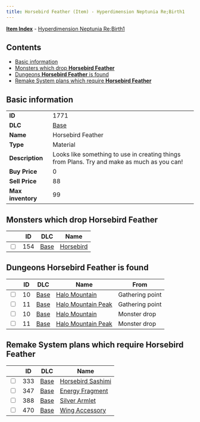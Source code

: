 ```yaml
---
title: Horsebird Feather (Item) - Hyperdimension Neptunia Re;Birth1
---
```


[**Item Index**](/neptunia/rb1/item/index.html) - [Hyperdimension Neptunia Re;Birth1](/neptunia/rb1)

## Contents

- [Basic information](#basic-information)
- [Monsters which drop **Horsebird Feather**](#monsters-which-drop-horsebird-feather)
- [Dungeons **Horsebird Feather** is found](#dungeons-horsebird-feather-is-found)
- [Remake System plans which require **Horsebird Feather**](#remake-system-plans-which-require-horsebird-feather)

## Basic information

|   |   |
| -- | -- |
| **ID** | 1771 |
| **DLC** | [Base](/neptunia/rb1/dlc/1-base.html) |
| **Name** | Horsebird Feather |
| **Type** | Material |
| **Description** | Looks like something to use in creating things from Plans. Try and make as much as you can! |
| **Buy Price** | 0 |
| **Sell Price** | 88 |
| **Max inventory** | 99 |


## Monsters which drop **Horsebird Feather**

|    | ID | DLC | Name |
| -- | -- | --- | ---- |
| <input type="checkbox" id="rb1-monster-1-154" class="trackbox" /> | 154 | [Base](/neptunia/rb1/dlc/1-base.html) | [Horsebird](/neptunia/rb1/monster/1-154-horsebird.html) |


## Dungeons **Horsebird Feather** is found

|    | ID | DLC | Name | From |
| -- | -- | --- | ---- | ---- |
| <input type="checkbox" id="rb1-dungeon-1-10" class="trackbox" /> | 10 | [Base](/neptunia/rb1/dlc/1-base.html) | [Halo Mountain](/neptunia/rb1/dungeon/1-10-halo-mountain.html) | Gathering point |
| <input type="checkbox" id="rb1-dungeon-1-11" class="trackbox" /> | 11 | [Base](/neptunia/rb1/dlc/1-base.html) | [Halo Mountain Peak](/neptunia/rb1/dungeon/1-11-halo-mountain-peak.html) | Gathering point |
| <input type="checkbox" id="rb1-dungeon-1-10" class="trackbox" /> | 10 | [Base](/neptunia/rb1/dlc/1-base.html) | [Halo Mountain](/neptunia/rb1/dungeon/1-10-halo-mountain.html) | Monster drop |
| <input type="checkbox" id="rb1-dungeon-1-11" class="trackbox" /> | 11 | [Base](/neptunia/rb1/dlc/1-base.html) | [Halo Mountain Peak](/neptunia/rb1/dungeon/1-11-halo-mountain-peak.html) | Monster drop |


## Remake System plans which require **Horsebird Feather**

|    | ID | DLC | Name |
| -- | -- | --- | ---- |
| <input type="checkbox" id="rb1-quest-1-333" class="trackbox" /> | 333 | [Base](/neptunia/rb1/dlc/1-base.html) | [Horsebird Sashimi](/neptunia/rb1/quest/1-333-horsebird-sashimi.html) |
| <input type="checkbox" id="rb1-quest-1-347" class="trackbox" /> | 347 | [Base](/neptunia/rb1/dlc/1-base.html) | [Energy Fragment](/neptunia/rb1/quest/1-347-energy-fragment.html) |
| <input type="checkbox" id="rb1-quest-1-388" class="trackbox" /> | 388 | [Base](/neptunia/rb1/dlc/1-base.html) | [Silver Armlet](/neptunia/rb1/quest/1-388-silver-armlet.html) |
| <input type="checkbox" id="rb1-quest-1-470" class="trackbox" /> | 470 | [Base](/neptunia/rb1/dlc/1-base.html) | [Wing Accessory](/neptunia/rb1/quest/1-470-wing-accessory.html) |
